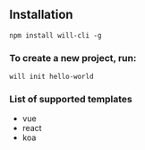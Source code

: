 ## Installation

```
npm install will-cli -g
```

### To create a new project, run:

```
will init hello-world
```

### List of supported templates

- vue
- react
- koa